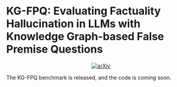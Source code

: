 # KG-FPQ: Evaluating Factuality Hallucination in LLMs with Knowledge Graph-based False Premise Questions
<p align="center">
  <a href="https://arxiv.org/abs/2407.05868">
    <img src="https://img.shields.io/badge/arXiv-2205.05677-red" alt="arXiv">
  </a>
</p>
The KG-FPQ benchmark is released, and the code is coming soon.
